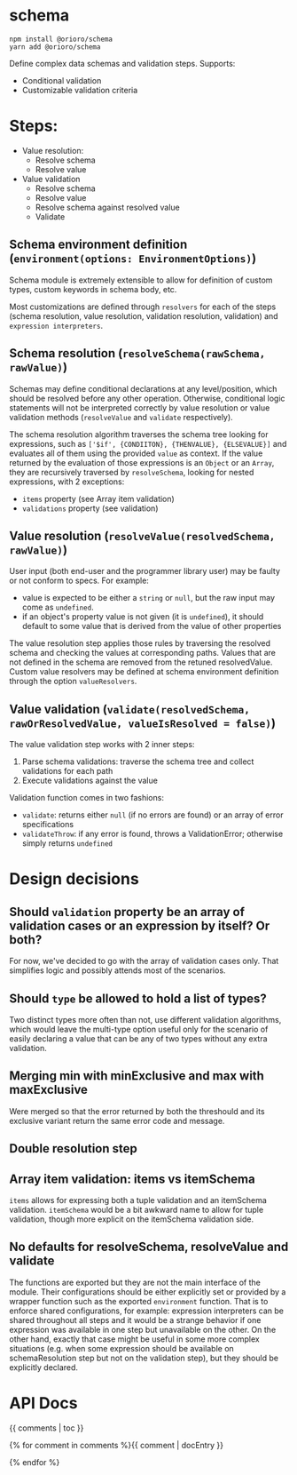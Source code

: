 # schema

```
npm install @orioro/schema
yarn add @orioro/schema
```

Define complex data schemas and validation steps. Supports:
- Conditional validation
- Customizable validation criteria

# Steps:

- Value resolution:
  - Resolve schema
  - Resolve value
- Value validation
  - Resolve schema
  - Resolve value
  - Resolve schema against resolved value
  - Validate

## Schema environment definition (`environment(options: EnvironmentOptions)`)

Schema module is extremely extensible to allow for definition of custom types, custom keywords
in schema body, etc.

Most customizations are defined through `resolvers` for each of the steps (schema resolution, 
value resolution, validation resolution, validation) and `expression interpreters`.

## Schema resolution (`resolveSchema(rawSchema, rawValue)`)

Schemas may define conditional declarations at any level/position, which should be resolved
before any other operation. Otherwise, conditional logic statements will not be interpreted
correctly by value resolution or value validation methods (`resolveValue` and `validate` respectively).

The schema resolution algorithm traverses the schema tree looking for expressions, such as
`['$if', {CONDIITON}, {THENVALUE}, {ELSEVALUE}]` and evaluates all of them using the provided
`value` as context. If the value returned by the evaluation of those expressions is an
`Object` or an `Array`, they are recursively traversed by `resolveSchema`, looking for nested
expressions, with 2 exceptions:
- `items` property (see Array item validation)
- `validations` property (see validation)

## Value resolution (`resolveValue(resolvedSchema, rawValue)`)

User input (both end-user and the programmer library user) may be faulty or not conform to
specs. For example:
- value is expected to be either a `string` or `null`, but the raw input may come as
  `undefined`.
- if an object's property value is not given (it is `undefined`), it should default to some
  value that is derived from the value of other properties

The value resolution step applies those rules by traversing the resolved schema and checking
the values at corresponding paths. Values that are not defined in the schema are removed
from the retuned resolvedValue. Custom value resolvers may be defined at schema environment
definition through the option `valueResolvers`.

## Value validation (`validate(resolvedSchema, rawOrResolvedValue, valueIsResolved = false)`)

The value validation step works with 2 inner steps:
1. Parse schema validations: traverse the schema tree and collect validations for each path
2. Execute validations against the value

Validation function comes in two fashions:
- `validate`: returns either `null` (if no errors are found) or an array of error
  specifications
- `validateThrow`: if any error is found, throws a ValidationError; otherwise simply returns
  `undefined`

# Design decisions

## Should `validation` property be an array of validation cases or an expression by itself? Or both?

For now, we've decided to go with the array of validation cases only. That simplifies logic
and possibly attends most of the scenarios.

## Should `type` be allowed to hold a list of types?

Two distinct types more often than not, use different validation algorithms, which
would leave the multi-type option useful only for the scenario of easily declaring
a value that can be any of two types without any extra validation.

## Merging min with minExclusive and max with maxExclusive

Were merged so that the error returned by both the threshould and its exclusive variant
return the same error code and message.

## Double resolution step

## Array item validation: items vs itemSchema

`items` allows for expressing both a tuple validation and an itemSchema validation.
`itemSchema` would be a bit awkward name to allow for tuple validation, though more
explicit on the itemSchema validation side.

## No defaults for resolveSchema, resolveValue and validate

The functions are exported but they are not the main interface of the module.
Their configurations should be either explicitly set or provided by a wrapper function
such as the exported `environment` function. That is to enforce shared configurations,
for example: expression interpreters can be shared throughout all steps and it would be
a strange behavior if one expression was available in one step but unavailable on the other.
On the other hand, exactly that case might be useful in some more complex situations (e.g. when some expression should be available on schemaResolution step but not on the validation step), but they should be explicitly declared.

# API Docs

{{ comments | toc }}

{% for comment in comments %}{{ comment | docEntry }}

{% endfor %}
